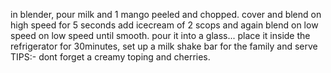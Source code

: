 in blender, pour milk and 1 mango peeled and chopped. cover and blend on high speed for 5 seconds
add icecream of 2 scops and again blend on low speed on low speed until smooth.
pour it into a glass... place it inside the refrigerator for 30minutes, set up a milk shake bar for the family and serve
TIPS:- dont forget a creamy toping and cherries.
